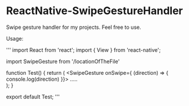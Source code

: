 # ReactNative-SwipeGestureHandler
Swipe gesture handler for my projects. Feel free to use.


Usage:

'''
import React from 'react';
import { View } from 'react-native';

import SwipeGesture from '/locationOfTheFile'

function Test() {
  return (
    <SwipeGesture onSwipe={ (direction) => { console.log(direction) }}>
      <View>
          .....    
      </View>
    </SwipeGesture>
  );
}


export default Test;
'''
